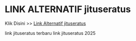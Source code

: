 # LINK ALTERNATIF jituseratus

Klik Disini >> <a href="https://linksto.pages.dev/">Link Alternatif jituseratus </a>

link jituseratus terbaru
link jituseratus 2025